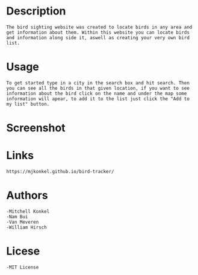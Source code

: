 # Description
    The bird sighting website was created to locate birds in any area and get information about them. Within this website you can locate birds and information along side it, aswell as creating your very own bird list.

# Usage
    To get started type in a city in the search box and hit search. Then you can see all the birds in that given location, if you want to see information about the bird click on the name and under the map some information will apear, to add it to the list just click the "Add to my list" button.
# Screenshot

# Links
    https://mjkonkel.github.io/bird-tracker/
# Authors
    -Mitchell Konkel
    -Nam Bui
    -Van Meveren
    -William Hirsch
# Licese
    -MIT License